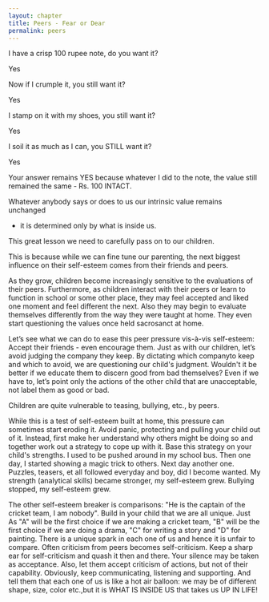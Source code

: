 ```yaml
---
layout: chapter
title: Peers - Fear or Dear
permalink: peers
--- 
```


I have a crisp 100 rupee note, do you want it?

Yes

Now if I crumple it, you still want it?

Yes

I stamp on it with my shoes, you still want it?

Yes

I soil it as much as I can, you STILL want it?

Yes

Your answer remains YES because whatever I did to the note, 
the value still remained the same - Rs. 100 INTACT.

Whatever anybody says or does to us our intrinsic value remains unchanged
- it is determined only by what is inside us.

This great lesson we need to carefully pass on to our children.

This is because while we can fine tune our parenting, the next biggest
influence on their self-esteem comes from their friends and peers.

As they grow, children become increasingly sensitive to the evaluations of their peers. Furthermore, as children interact with their peers or learn to function in school or some other place, they may feel accepted and liked one moment and feel different the next. Also they may begin to evaluate themselves differently from the way they were taught at home. They even start questioning the values once held sacrosanct at home.

Let’s see what we can do to ease this peer pressure vis-à-vis self-esteem: 
Accept their friends - even encourage them. Just as with our children, let’s avoid judging the company they keep. By dictating which companyto keep and which to avoid, we are questioning our child's judgment. Wouldn't it be better if we educate them to discern good from bad themselves? Even if we have to, let’s point only the actions of the other child 
that are unacceptable, not label them as good or bad.

Children are quite vulnerable to teasing, bullying, etc., by peers.

While this is a test of self-esteem built at home, this pressure can sometimes start eroding it. Avoid panic, protecting and pulling your child out of it. Instead, first make her understand why others might be doing so and together work out a strategy to cope up with it. Base this strategy on your child's strengths. I used to be pushed around in my school bus. Then one day, I started showing a magic trick to others. Next day another one. Puzzles, teasers, et all followed everyday and boy, did I become wanted. My strength (analytical skills) became stronger, my self-esteem grew. Bullying stopped, my self-esteem grew.

The other self-esteem breaker is comparisons: "He is the captain of the cricket team, I am nobody". Build in your child that we are all unique. Just As "A" will be the first choice if we are making a cricket team, "B" will be the first choice if we are doing a drama, "C" for writing a story and "D" for painting. There is a unique spark in each one of us and hence it is unfair to compare. Often criticism from peers becomes self-criticism. Keep a sharp ear for self-criticism and quash it then and there. Your silence may be taken as acceptance. Also, let them accept criticism of actions, but not of their capability. Obviously, keep communicating, listening and supporting. And tell them that each one of us is like a hot air balloon: we may be of different shape, size, color etc.,but it is WHAT IS INSIDE US that takes us UP IN LIFE!

 